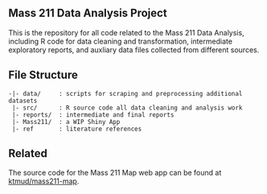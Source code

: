 Mass 211 Data Analysis Project
------------------------------

This is the repository for all code related to the Mass 211 Data Analysis, including R code for
data cleaning and transformation, intermediate exploratory reports, and auxliary data files collected
from different sources.

## File Structure

```
-|- data/     : scripts for scraping and preprocessing additional datasets
 |- src/      : R source code all data cleaning and analysis work
 |- reports/  : intermediate and final reports
 |- Mass211/  : a WIP Shiny App
 |- ref       : literature references
```

## Related

The source code for the Mass 211 Map web app can be found at [ktmud/mass211-map](https://github.com/ktmud/mass211-map).
